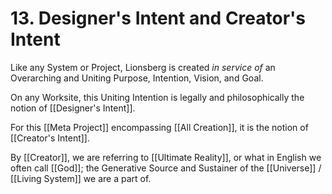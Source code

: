 # 13. Designer's Intent and Creator's Intent

Like any System or Project, Lionsberg is created *in service of* an Overarching and Uniting Purpose, Intention, Vision, and Goal. 

On any Worksite, this Uniting Intention is legally and philosophically the notion of [[Designer's Intent]]. 

For this [[Meta Project]] encompassing [[All Creation]], it is the notion of [[Creator's Intent]]. 

By [[Creator]], we are referring to [[Ultimate Reality]], or what in English we often call [[God]]; the Generative Source and Sustainer of the [[Universe]] / [[Living System]] we are a part of.  